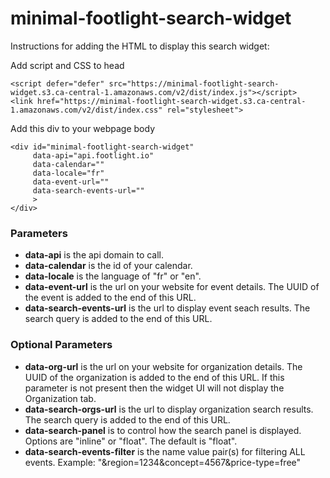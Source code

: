 # minimal-footlight-search-widget

Instructions for adding the HTML to display this search widget:

Add script and CSS to head
```
<script defer="defer" src="https://minimal-footlight-search-widget.s3.ca-central-1.amazonaws.com/v2/dist/index.js"></script>
<link href="https://minimal-footlight-search-widget.s3.ca-central-1.amazonaws.com/v2/dist/index.css" rel="stylesheet">
```

Add this div to your webpage body
```
<div id="minimal-footlight-search-widget" 
     data-api="api.footlight.io" 
     data-calendar="" 
     data-locale="fr"
     data-event-url="" 
     data-search-events-url="" 
     >
</div>
```
### Parameters
- **data-api** is the api domain to call.
- **data-calendar** is the id of your calendar. 
- **data-locale** is the language of "fr" or "en".
- **data-event-url** is the url on your website for event details. The UUID of the event is added to the end of this URL.   
- **data-search-events-url** is the url to display event seach results. The search query is added to the end of this URL. 

### Optional Parameters
- **data-org-url** is the url on your website for organization details. The UUID of the organization is added to the end of this URL. If this parameter is not present then the widget UI will not display the Organization tab.
- **data-search-orgs-url** is the url to display organization search results.  The search query is added to the end of this URL.
- **data-search-panel** is to control how the search panel is displayed. Options are "inline" or "float". The default is "float".
- **data-search-events-filter** is the name value pair(s) for filtering ALL events. Example: "&region=1234&concept=4567&price-type=free"
  
  
